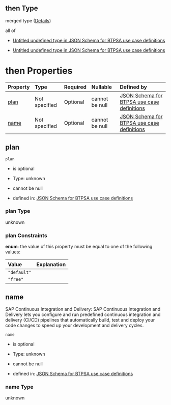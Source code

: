 ## then Type

merged type ([Details](btpsa-usecase-properties-services-items-allof-2-then-allof-12-then.md))

all of

*   [Untitled undefined type in JSON Schema for BTPSA use case definitions](btpsa-usecase-properties-services-items-allof-2-then-allof-12-then-allof-0.md "check type definition")

*   [Untitled undefined type in JSON Schema for BTPSA use case definitions](btpsa-usecase-properties-services-items-allof-2-then-allof-12-then-allof-1.md "check type definition")

# then Properties

| Property      | Type          | Required | Nullable       | Defined by                                                                                                                                                                                                            |
| :------------ | :------------ | :------- | :------------- | :-------------------------------------------------------------------------------------------------------------------------------------------------------------------------------------------------------------------- |
| [plan](#plan) | Not specified | Optional | cannot be null | [JSON Schema for BTPSA use case definitions](btpsa-usecase-properties-services-items-allof-2-then-allof-12-then-properties-plan.md "undefined#/properties/services/items/allOf/2/then/allOf/12/then/properties/plan") |
| [name](#name) | Not specified | Optional | cannot be null | [JSON Schema for BTPSA use case definitions](btpsa-usecase-properties-services-items-allof-2-then-allof-12-then-properties-name.md "undefined#/properties/services/items/allOf/2/then/allOf/12/then/properties/name") |

## plan



`plan`

*   is optional

*   Type: unknown

*   cannot be null

*   defined in: [JSON Schema for BTPSA use case definitions](btpsa-usecase-properties-services-items-allof-2-then-allof-12-then-properties-plan.md "undefined#/properties/services/items/allOf/2/then/allOf/12/then/properties/plan")

### plan Type

unknown

### plan Constraints

**enum**: the value of this property must be equal to one of the following values:

| Value       | Explanation |
| :---------- | :---------- |
| `"default"` |             |
| `"free"`    |             |

## name

SAP Continuous Integration and Delivery: SAP Continuous Integration and Delivery lets you configure and run predefined continuous integration and delivery (CI/CD) pipelines that automatically build, test and deploy your code changes to speed up your development and delivery cycles.

`name`

*   is optional

*   Type: unknown

*   cannot be null

*   defined in: [JSON Schema for BTPSA use case definitions](btpsa-usecase-properties-services-items-allof-2-then-allof-12-then-properties-name.md "undefined#/properties/services/items/allOf/2/then/allOf/12/then/properties/name")

### name Type

unknown
